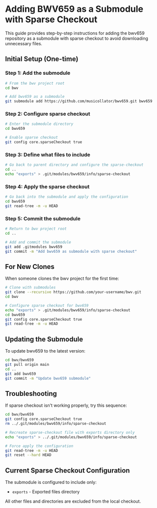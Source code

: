# Adding BWV659 as a Submodule with Sparse Checkout

This guide provides step-by-step instructions for adding the bwv659 repository as a submodule with sparse checkout to avoid downloading unnecessary files.

## Initial Setup (One-time)

### Step 1: Add the submodule
```bash
# From the bwv project root
cd bwv

# Add bwv659 as a submodule
git submodule add https://github.com/musicollator/bwv659.git bwv659
```

### Step 2: Configure sparse checkout
```bash
# Enter the submodule directory
cd bwv659

# Enable sparse checkout
git config core.sparseCheckout true
```

### Step 3: Define what files to include
```bash
# Go back to parent directory and configure the sparse-checkout
cd ..
echo "exports" > .git/modules/bwv659/info/sparse-checkout
```

### Step 4: Apply the sparse checkout
```bash
# Go back into the submodule and apply the configuration
cd bwv659
git read-tree -m -u HEAD
```

### Step 5: Commit the submodule
```bash
# Return to bwv project root
cd ..

# Add and commit the submodule
git add .gitmodules bwv659
git commit -m "Add bwv659 as submodule with sparse checkout"
```

## For New Clones

When someone clones the bwv project for the first time:

```bash
# Clone with submodules
git clone --recursive https://github.com/your-username/bwv.git
cd bwv

# Configure sparse checkout for bwv659
echo "exports" > .git/modules/bwv659/info/sparse-checkout
cd bwv659
git config core.sparseCheckout true
git read-tree -m -u HEAD
```

## Updating the Submodule

To update bwv659 to the latest version:

```bash
cd bwv/bwv659
git pull origin main
cd ..
git add bwv659
git commit -m "Update bwv659 submodule"
```

## Troubleshooting

If sparse checkout isn't working properly, try this sequence:

```bash
cd bwv/bwv659
git config core.sparseCheckout true
rm ../.git/modules/bwv659/info/sparse-checkout

# Recreate sparse-checkout file with exports directory only
echo "exports" > ../.git/modules/bwv659/info/sparse-checkout

# Force apply the configuration
git read-tree -m -u HEAD
git reset --hard HEAD
```

## Current Sparse Checkout Configuration

The submodule is configured to include only:
- `exports` - Exported files directory

All other files and directories are excluded from the local checkout.